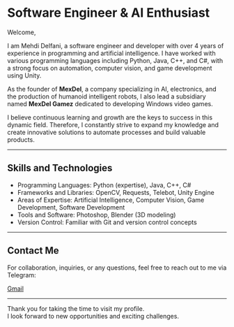 # Software Engineer & AI Enthusiast

Welcome,

I am Mehdi Delfani, a software engineer and developer with over 4 years of experience in programming and artificial intelligence. I have worked with various programming languages including Python, Java, C++, and C#, with a strong focus on automation, computer vision, and game development using Unity.

As the founder of **MexDel**, a company specializing in AI, electronics, and the production of humanoid intelligent robots, I also lead a subsidiary named **MexDel Gamez** dedicated to developing Windows video games.

I believe continuous learning and growth are the keys to success in this dynamic field. Therefore, I constantly strive to expand my knowledge and create innovative solutions to automate processes and build valuable products.

---

## Skills and Technologies

- Programming Languages: Python (expertise), Java, C++, C#
- Frameworks and Libraries: OpenCV, Requests, Telebot, Unity Engine
- Areas of Expertise: Artificial Intelligence, Computer Vision, Game Development, Software Development
- Tools and Software: Photoshop, Blender (3D modeling)
- Version Control: Familiar with Git and version control concepts

---

## Contact Me

For collaboration, inquiries, or any questions, feel free to reach out to me via Telegram:

[Gmail](themexdel@gmail.com)

---

Thank you for taking the time to visit my profile.  
I look forward to new opportunities and exciting challenges.
